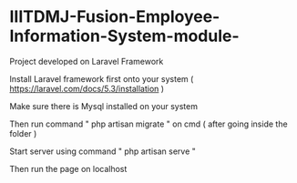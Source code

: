 # IIITDMJ-Fusion-Employee-Information-System-module-

Project developed on Laravel Framework

Install Laravel framework first onto your system ( https://laravel.com/docs/5.3/installation )

Make sure there is Mysql installed on your system 

Then run command " php artisan migrate " on cmd ( after going inside the folder )

Start server using command " php artisan serve "

Then run the page on localhost
